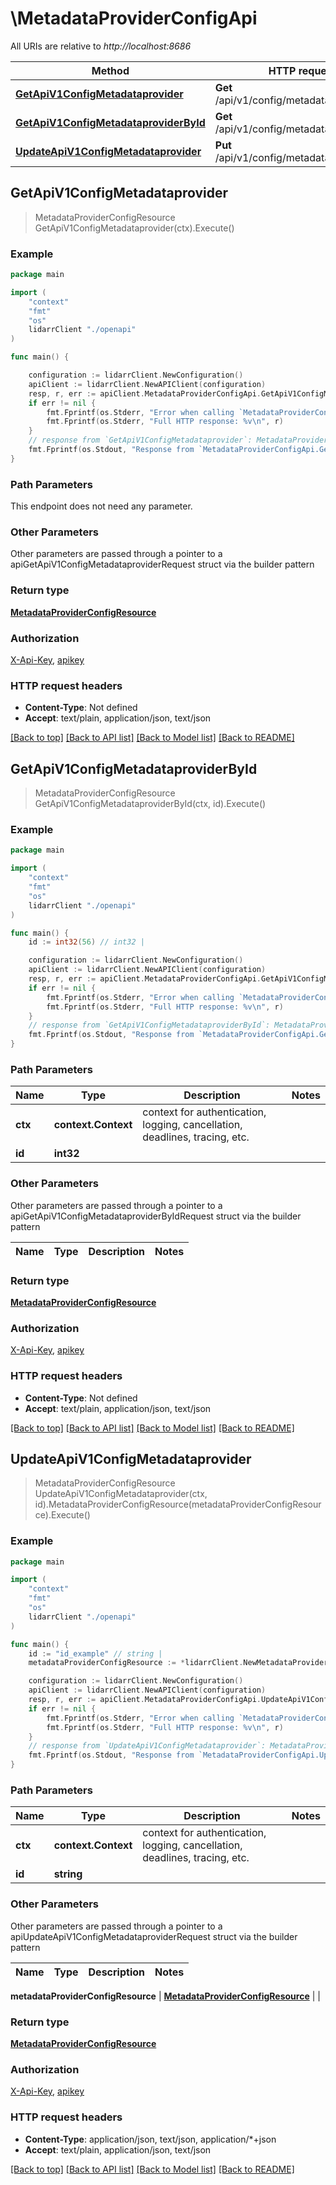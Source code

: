 # \MetadataProviderConfigApi

All URIs are relative to *http://localhost:8686*

Method | HTTP request | Description
------------- | ------------- | -------------
[**GetApiV1ConfigMetadataprovider**](MetadataProviderConfigApi.md#GetApiV1ConfigMetadataprovider) | **Get** /api/v1/config/metadataprovider | 
[**GetApiV1ConfigMetadataproviderById**](MetadataProviderConfigApi.md#GetApiV1ConfigMetadataproviderById) | **Get** /api/v1/config/metadataprovider/{id} | 
[**UpdateApiV1ConfigMetadataprovider**](MetadataProviderConfigApi.md#UpdateApiV1ConfigMetadataprovider) | **Put** /api/v1/config/metadataprovider/{id} | 



## GetApiV1ConfigMetadataprovider

> MetadataProviderConfigResource GetApiV1ConfigMetadataprovider(ctx).Execute()



### Example

```go
package main

import (
    "context"
    "fmt"
    "os"
    lidarrClient "./openapi"
)

func main() {

    configuration := lidarrClient.NewConfiguration()
    apiClient := lidarrClient.NewAPIClient(configuration)
    resp, r, err := apiClient.MetadataProviderConfigApi.GetApiV1ConfigMetadataprovider(context.Background()).Execute()
    if err != nil {
        fmt.Fprintf(os.Stderr, "Error when calling `MetadataProviderConfigApi.GetApiV1ConfigMetadataprovider``: %v\n", err)
        fmt.Fprintf(os.Stderr, "Full HTTP response: %v\n", r)
    }
    // response from `GetApiV1ConfigMetadataprovider`: MetadataProviderConfigResource
    fmt.Fprintf(os.Stdout, "Response from `MetadataProviderConfigApi.GetApiV1ConfigMetadataprovider`: %v\n", resp)
}
```

### Path Parameters

This endpoint does not need any parameter.

### Other Parameters

Other parameters are passed through a pointer to a apiGetApiV1ConfigMetadataproviderRequest struct via the builder pattern


### Return type

[**MetadataProviderConfigResource**](MetadataProviderConfigResource.md)

### Authorization

[X-Api-Key](../README.md#X-Api-Key), [apikey](../README.md#apikey)

### HTTP request headers

- **Content-Type**: Not defined
- **Accept**: text/plain, application/json, text/json

[[Back to top]](#) [[Back to API list]](../README.md#documentation-for-api-endpoints)
[[Back to Model list]](../README.md#documentation-for-models)
[[Back to README]](../README.md)


## GetApiV1ConfigMetadataproviderById

> MetadataProviderConfigResource GetApiV1ConfigMetadataproviderById(ctx, id).Execute()



### Example

```go
package main

import (
    "context"
    "fmt"
    "os"
    lidarrClient "./openapi"
)

func main() {
    id := int32(56) // int32 | 

    configuration := lidarrClient.NewConfiguration()
    apiClient := lidarrClient.NewAPIClient(configuration)
    resp, r, err := apiClient.MetadataProviderConfigApi.GetApiV1ConfigMetadataproviderById(context.Background(), id).Execute()
    if err != nil {
        fmt.Fprintf(os.Stderr, "Error when calling `MetadataProviderConfigApi.GetApiV1ConfigMetadataproviderById``: %v\n", err)
        fmt.Fprintf(os.Stderr, "Full HTTP response: %v\n", r)
    }
    // response from `GetApiV1ConfigMetadataproviderById`: MetadataProviderConfigResource
    fmt.Fprintf(os.Stdout, "Response from `MetadataProviderConfigApi.GetApiV1ConfigMetadataproviderById`: %v\n", resp)
}
```

### Path Parameters


Name | Type | Description  | Notes
------------- | ------------- | ------------- | -------------
**ctx** | **context.Context** | context for authentication, logging, cancellation, deadlines, tracing, etc.
**id** | **int32** |  | 

### Other Parameters

Other parameters are passed through a pointer to a apiGetApiV1ConfigMetadataproviderByIdRequest struct via the builder pattern


Name | Type | Description  | Notes
------------- | ------------- | ------------- | -------------


### Return type

[**MetadataProviderConfigResource**](MetadataProviderConfigResource.md)

### Authorization

[X-Api-Key](../README.md#X-Api-Key), [apikey](../README.md#apikey)

### HTTP request headers

- **Content-Type**: Not defined
- **Accept**: text/plain, application/json, text/json

[[Back to top]](#) [[Back to API list]](../README.md#documentation-for-api-endpoints)
[[Back to Model list]](../README.md#documentation-for-models)
[[Back to README]](../README.md)


## UpdateApiV1ConfigMetadataprovider

> MetadataProviderConfigResource UpdateApiV1ConfigMetadataprovider(ctx, id).MetadataProviderConfigResource(metadataProviderConfigResource).Execute()



### Example

```go
package main

import (
    "context"
    "fmt"
    "os"
    lidarrClient "./openapi"
)

func main() {
    id := "id_example" // string | 
    metadataProviderConfigResource := *lidarrClient.NewMetadataProviderConfigResource() // MetadataProviderConfigResource |  (optional)

    configuration := lidarrClient.NewConfiguration()
    apiClient := lidarrClient.NewAPIClient(configuration)
    resp, r, err := apiClient.MetadataProviderConfigApi.UpdateApiV1ConfigMetadataprovider(context.Background(), id).MetadataProviderConfigResource(metadataProviderConfigResource).Execute()
    if err != nil {
        fmt.Fprintf(os.Stderr, "Error when calling `MetadataProviderConfigApi.UpdateApiV1ConfigMetadataprovider``: %v\n", err)
        fmt.Fprintf(os.Stderr, "Full HTTP response: %v\n", r)
    }
    // response from `UpdateApiV1ConfigMetadataprovider`: MetadataProviderConfigResource
    fmt.Fprintf(os.Stdout, "Response from `MetadataProviderConfigApi.UpdateApiV1ConfigMetadataprovider`: %v\n", resp)
}
```

### Path Parameters


Name | Type | Description  | Notes
------------- | ------------- | ------------- | -------------
**ctx** | **context.Context** | context for authentication, logging, cancellation, deadlines, tracing, etc.
**id** | **string** |  | 

### Other Parameters

Other parameters are passed through a pointer to a apiUpdateApiV1ConfigMetadataproviderRequest struct via the builder pattern


Name | Type | Description  | Notes
------------- | ------------- | ------------- | -------------

 **metadataProviderConfigResource** | [**MetadataProviderConfigResource**](MetadataProviderConfigResource.md) |  | 

### Return type

[**MetadataProviderConfigResource**](MetadataProviderConfigResource.md)

### Authorization

[X-Api-Key](../README.md#X-Api-Key), [apikey](../README.md#apikey)

### HTTP request headers

- **Content-Type**: application/json, text/json, application/*+json
- **Accept**: text/plain, application/json, text/json

[[Back to top]](#) [[Back to API list]](../README.md#documentation-for-api-endpoints)
[[Back to Model list]](../README.md#documentation-for-models)
[[Back to README]](../README.md)

